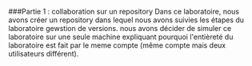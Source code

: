 ###Partie 1 : collaboration sur un repository
Dans ce laboratoire, nous avons créer un repository dans lequel nous avons suivies les étapes du laboratoire gewstion de versions. nous avons décider de simuler ce laboratoire sur une seule machine expliquant pourquoi l'entièreté du laboratoire est fait par le meme compte (même compte mais deux utilisateurs différent).

